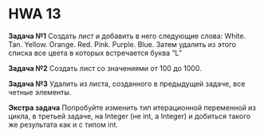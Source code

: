 # HWA 13

**Задача №1**
Создать лист и добавить в него следующие слова:
White.
Tan.
Yellow.
Orange.
Red.
Pink.
Purple.
Blue.
Затем удалить из этого списка все цвета в которых встречается буква “L”


**Задача №2**
Создать лист со значениями от 100 до 1000.


**Задача №3**
Удалить из листа, созданного в предыдущей задаче, все четные элементы.


**Экстра задача**
Попробуйте изменить тип итерационной переменной из цикла, в третьей задаче, на Integer (не int, а Integer) и добиться такого же результата как и с типом int.
